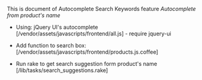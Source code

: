 This is document of Autocomplete Search Keywords feature
*Autocomplete from product's name*
- Using: jQuery UI's autocomplete
	[/vendor/assets/javascripts/frontend/all.js] - require jquery-ui

- Add function to search box: [/vendor/assets/javascripts/frontend/products.js.coffee]

- Run rake to get search suggestion form product's name [/lib/tasks/search_suggestions.rake]